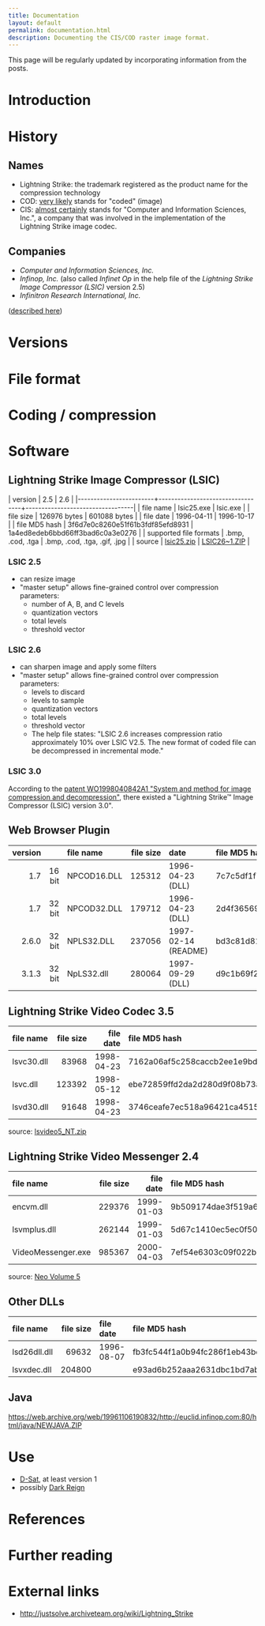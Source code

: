 ```yaml
---
title: Documentation
layout: default
permalink: documentation.html
description: Documenting the CIS/COD raster image format.
---
```


This page will be regularly updated by incorporating information from the posts.

# Introduction

# History

## Names

- Lightning Strike: the trademark registered as the product name for
  the compression technology
- COD: [very likely](/2025/05/07/understanding-the-cis-cod-image-file-format.html) stands for "coded" (image)
- CIS: [almost
  certainly](/2025/07/02/companies-locations-dates-and-people.html)
  stands for "Computer and Information Sciences, Inc.", a company that
  was involved in the implementation of the Lightning Strike image
  codec.

## Companies

- *Computer and Information Sciences, Inc.*
- *Infinop, Inc.* (also called *Infinet Op* in the help file of the
  *Lightning Strike Image Compressor (LSIC)* version 2.5)
- *Infinitron Research International, Inc.*

([described here](/2025/07/02/companies-locations-dates-and-people.html))

# Versions

# File format

# Coding / compression

# Software

## Lightning Strike Image Compressor (LSIC)

| version                | 2.5                              | 2.6                              |
|------------------------+----------------------------------+----------------------------------|
| file name              | lsic25.exe                       | lsic.exe                         |
| file size              | 126976 bytes                     | 601088 bytes                     |
| file date              | 1996-04-11                       | 1996-10-17                       |
| file MD5 hash          | 3f6d7e0c8260e51f61b3fdf85efd8931 | 1a4ed8edeb6bbd66ff3bad6c0a3e0276 |
| supported file formats | .bmp, .cod, .tga                 | .bmp, .cod, .tga, .gif, .jpg     |
| source                 | [lsic25.zip]                     | [LSIC26~1.ZIP]                   |

[lsic25.zip]: https://web.archive.org/web/19970619034938/http://www.compsci.com/lstrike/windows/CODEC/lsic25.zip
[LSIC26~1.ZIP]: https://web.archive.org/web/19961106190151/http://euclid.infinop.com:80/html/LSIC26~1.ZIP

### LSIC 2.5

- can resize image
- "master setup" allows fine-grained control over compression
  parameters:
  - number of A, B, and C levels
  - quantization vectors
  - total levels
  - threshold vector

### LSIC 2.6

- can sharpen image and apply some filters
- "master setup" allows fine-grained control over compression
  parameters:
  - levels to discard
  - levels to sample
  - quantization vectors
  - total levels
  - threshold vector
  - The help file states: "LSIC 2.6 increases compression ratio
    approximately 10% over LSIC V2.5. The new format of coded file can
    be decompressed in incremental mode."

### LSIC 3.0

According to the [patent WO1998040842A1 "System and method for image
compression and
decompression"](https://patents.google.com/patent/WO1998040842A1),
there existed a "Lightning Strike™ Image Compressor (LSIC) version
3.0".

## Web Browser Plugin

|  version |          | file name     |   file size | date                  | file MD5 hash                    | source                        |
| -------: | -------: | :------------ | ----------: | :-------------------- | :------------------------------- | :---------------------------- |
|      1.7 | 16 bit   | NPCOD16.DLL   |      125312 | 1996-04-23 (DLL)      | 7c7c5df1f7ea6c95acb7118d1e995093 | [ls16tiny.exe], [lstplug.exe] |
|      1.7 | 32 bit   | NPCOD32.DLL   |      179712 | 1996-04-23 (DLL)      | 2d4f3656979c2cc27145f25b379c7bec | [ls32tiny.exe], [lstplug.exe] |
|    2.6.0 | 32 bit   | NPLS32.DLL    |      237056 | 1997-02-14 (README)   | bd3c81d8185588b9ca76af8b196897df | [ls26.exe]                    |
|    3.1.3 | 32 bit   | NpLS32.dll    |      280064 | 1997-09-29 (DLL)      | d9c1b69f2a5081350c66bc23b696b582 | [lsnswi32.exe]                |

[ls16tiny.exe]: https://web.archive.org/web/19970619034318/http://www.compsci.com/lstrike/windows/ls16tiny.exe
[ls32tiny.exe]: https://web.archive.org/web/19970619034318/http://www.compsci.com/lstrike/windows/ls32tiny.exe
[lstplug.exe]: https://web.archive.org/web/19970619034318/http://www.compsci.com/lstrike/windows/lstplug.exe
[ls26.exe]: ftp://www.nic.funet.fi/.m/mirrors/Archived/papa.indstate.edu/winsock/Windows95/WWW-Browsers/Plug-In/ls26.exe
[lsnswi32.exe]: https://web.archive.org/web/19971108045501/http://www.infinop.com:80/fhtml/

## Lightning Strike Video Codec 3.5

| file name   |   file size |     file date | file MD5 hash                    |
| :---------- | ----------: | ------------: | :------------------------------- |
| lsvc30.dll  |       83968 |    1998-04-23 | 7162a06af5c258caccb2ee1e9bde6441 |
| lsvc.dll    |      123392 |    1998-05-12 | ebe72859ffd2da2d280d9f08b73a302f |
| lsvd30.dll  |       91648 |    1998-04-23 | 3746ceafe7ec518a96421ca4515ddbbb |

source: [lsvideo5_NT.zip]

[lsvideo5_NT.zip]: https://web.archive.org/web/19980612221627/http://www.infinop.com:80/fhtml/lsvideo5_NT.zip

## Lightning Strike Video Messenger 2.4

| file name          |   file size |     file date | file MD5 hash                    |
| :----------------- | ----------: | ------------: | :------------------------------- |
| encvm.dll          |      229376 |    1999-01-03 | 9b509174dae3f519a65228e2e437c7dc |
| lsvmplus.dll       |      262144 |    1999-01-03 | 5d67c1410ec5ec0f5011fd0a4c62bc11 |
| VideoMessenger.exe |      985367 |    2000-04-03 | 7ef54e6303c09f022b51060c20005586 |

source: [Neo Volume 5](https://archive.org/details/neo05-cd-set)

## Other DLLs

| file name     |   file size | file date    | file MD5 hash                    | source           |
| :------------ | ----------: | :----------- | :------------------------------- | :--------------- |
| lsd26dll.dll  |       69632 | 1996-08-07   | fb3fc544f1a0b94fc286f1eb43bd1bbd | D-Sat 1          |
| lsvxdec.dll   |      204800 |              | e93ad6b252aaa2631dbc1bd7abca00f9 | [GitHub]         |

[GitHub]: https://github.com/jjbunbury/mplayer-codecs/blob/master/lsvxdec.dll

## Java

https://web.archive.org/web/19961106190832/http://euclid.infinop.com:80/html/java/NEWJAVA.ZIP

# Use

- [D-Sat](https://de.wikipedia.org/wiki/D-Sat), at least version 1
- possibly [Dark Reign](https://en.wikipedia.org/wiki/Dark_Reign:_The_Future_of_War)

# References

# Further reading

# External links

- <http://justsolve.archiveteam.org/wiki/Lightning_Strike>
